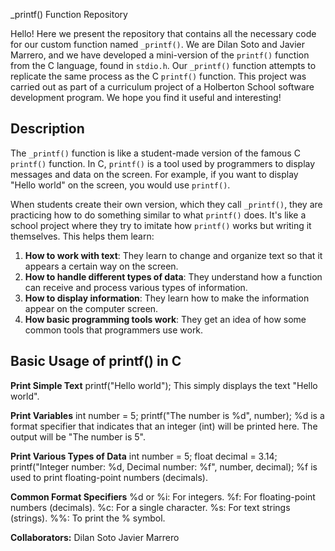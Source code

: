 _printf() Function Repository

Hello! Here we present the repository that contains all the necessary code for our custom function named `_printf()`. We are Dilan Soto and Javier Marrero, and we have developed a mini-version of the `printf()` function from the C language, found in `stdio.h`. Our `_printf()` function attempts to replicate the same process as the C `printf()` function. This project was carried out as part of a curriculum project of a Holberton School software development program. We hope you find it useful and interesting!

## Description

The `_printf()` function is like a student-made version of the famous C `printf()` function. In C, `printf()` is a tool used by programmers to display messages and data on the screen. For example, if you want to display "Hello world" on the screen, you would use `printf()`.

When students create their own version, which they call `_printf()`, they are practicing how to do something similar to what `printf()` does. It's like a school project where they try to imitate how `printf()` works but writing it themselves. This helps them learn:

1. **How to work with text**: They learn to change and organize text so that it appears a certain way on the screen.
2. **How to handle different types of data**: They understand how a function can receive and process various types of information.
3. **How to display information**: They learn how to make the information appear on the computer screen.
4. **How basic programming tools work**: They get an idea of how some common tools that programmers use work.

## Basic Usage of printf() in C

**Print Simple Text**
printf("Hello world");
This simply displays the text "Hello world".

**Print Variables**
int number = 5;
printf("The number is %d", number);
%d is a format specifier that indicates that an integer (int) will be printed here. The output will be "The number is 5".

**Print Various Types of Data**
int number = 5;
float decimal = 3.14;
printf("Integer number: %d, Decimal number: %f", number, decimal);
%f is used to print floating-point numbers (decimals).

**Common Format Specifiers**
%d or %i: For integers.
%f: For floating-point numbers (decimals).
%c: For a single character.
%s: For text strings (strings).
%%: To print the % symbol.

**Collaborators:**
Dilan Soto
Javier Marrero
